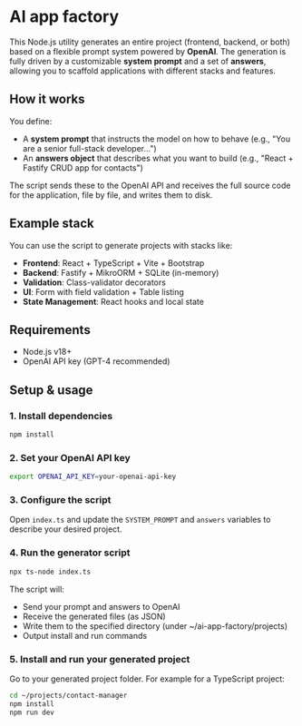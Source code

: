 # AI app factory

This Node.js utility generates an entire project (frontend, backend, or both) based on a flexible prompt system powered by **OpenAI**. The generation is fully driven by a customizable **system prompt** and a set of **answers**, allowing you to scaffold applications with different stacks and features.

## How it works

You define:
- A **system prompt** that instructs the model on how to behave (e.g., "You are a senior full-stack developer...")
- An **answers object** that describes what you want to build (e.g., "React + Fastify CRUD app for contacts")

The script sends these to the OpenAI API and receives the full source code for the application, file by file, and writes them to disk.

## Example stack 

You can use the script to generate projects with stacks like:

- **Frontend**: React + TypeScript + Vite + Bootstrap
- **Backend**: Fastify + MikroORM + SQLite (in-memory)
- **Validation**: Class-validator decorators
- **UI**: Form with field validation + Table listing
- **State Management**: React hooks and local state

## Requirements

- Node.js v18+
- OpenAI API key (GPT-4 recommended)


## Setup & usage

### 1. Install dependencies

```bash
npm install
```

### 2. Set your OpenAI API key

```bash
export OPENAI_API_KEY=your-openai-api-key
```

### 3. Configure the script

Open `index.ts` and update the `SYSTEM_PROMPT` and `answers` variables to describe your desired project.

### 4. Run the generator script

```bash
npx ts-node index.ts
```

The script will:
- Send your prompt and answers to OpenAI
- Receive the generated files (as JSON)
- Write them to the specified directory (under  ~/ai-app-factory/projects)
- Output install and run commands

### 5. Install and run your generated project
Go to your generated project folder. For example for a TypeScript project:

```bash
cd ~/projects/contact-manager
npm install
npm run dev
```

